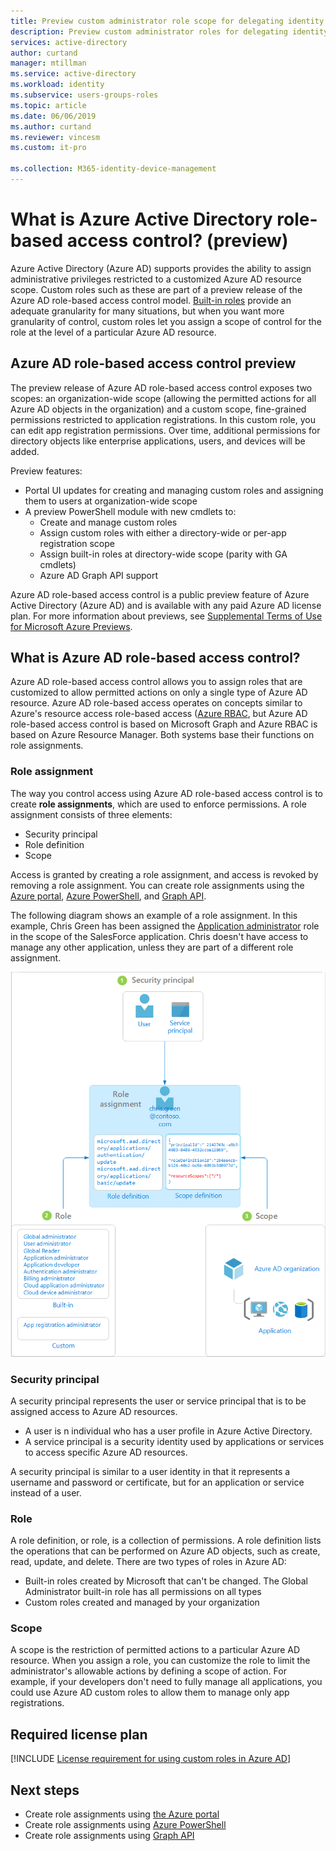 ```yaml
---
title: Preview custom administrator role scope for delegating identity management in the Azure portal - Azure Active Directory | Microsoft Docs
description: Preview custom administrator roles for delegating identity management. You can now manage the scope of an Azure AD administrator role in the Azure portal.
services: active-directory
author: curtand
manager: mtillman
ms.service: active-directory
ms.workload: identity
ms.subservice: users-groups-roles
ms.topic: article
ms.date: 06/06/2019
ms.author: curtand
ms.reviewer: vincesm
ms.custom: it-pro

ms.collection: M365-identity-device-management
---
```


# What is Azure Active Directory role-based access control? (preview)

Azure Active Directory (Azure AD) supports provides the ability to assign administrative privileges restricted to a customized Azure AD resource scope. Custom roles such as these are part of a preview release of the Azure AD role-based access control model. [Built-in roles](directory-assign-admin-roles.md) provide an adequate granularity for many situations, but when you want more granularity of control, custom roles let you assign a scope of control for the role at the level of a particular Azure AD resource. 

## Azure AD role-based access control preview

The preview release of Azure AD role-based access control exposes two scopes: an organization-wide scope (allowing the permitted actions for all Azure AD objects in the organization) and a custom scope, fine-grained permissions restricted to application registrations. In this custom role, you can edit app registration permissions. Over time, additional permissions for directory objects like enterprise applications, users, and devices will be added.

Preview features:

- Portal UI updates for creating and managing custom roles and assigning them to users at organization-wide scope
- A preview PowerShell module with new cmdlets to:
  - Create and manage custom roles
  - Assign custom roles with either a directory-wide or per-app registration scope
  - Assign built-in roles at directory-wide scope (parity with GA cmdlets)
  - Azure AD Graph API support

Azure AD role-based access control is a public preview feature of Azure Active Directory (Azure AD) and is available with any paid Azure AD license plan. For more information about previews, see [Supplemental Terms of Use for Microsoft Azure Previews](https://azure.microsoft.com/support/legal/preview-supplemental-terms/).

## What is Azure AD role-based access control?

Azure AD role-based access control allows you to assign roles that are customized to allow permitted actions on only a single type of Azure AD resource. Azure AD role-based access operates on concepts similar to Azure's resource access role-based access ([Azure RBAC](../../role-based-access-control/overview.md), but Azure AD role-based access control is based on Microsoft Graph and Azure RBAC is based on Azure Resource Manager. Both systems base their functions on role assignments.

### Role assignment

The way you control access using Azure AD role-based access control is to create **role assignments**, which are used to enforce permissions. A role assignment consists of three elements:

- Security principal
- Role definition
- Scope

Access is granted by creating a role assignment, and access is revoked by removing a role assignment. You can create role assignments using the [Azure portal](roles-assign-portal.md), [Azure PowerShell](roles-assign-powershell.mnd), and [Graph API](roles-assign-graph.md).

The following diagram shows an example of a role assignment. In this example, Chris Green has been assigned the [Application administrator](directory-assign-admin-roles.md#application-administrator) role in the scope of the SalesForce application. Chris doesn't have access to manage any other application, unless they are part of a different role assignment.

![Role assignment is how permissions are enforced and has three parts](./media/roles-custom-overview/rbac-overview.png)

### Security principal

A security principal represents the user or service principal that is to be assigned access to Azure AD resources.

- A user is n individual who has a user profile in Azure Active Directory.
- A service principal is a security identity used by applications or services to access specific Azure AD resources.

A security principal is similar to a user identity in that it represents a username and password or certificate, but for an application or service instead of a user.

### Role

A role definition, or role, is a collection of permissions. A role definition lists the operations that can be performed on Azure AD objects, such as create, read, update, and delete. There are two types of roles in Azure AD:

- Built-in roles created by Microsoft that can't be changed. The Global Administrator built-in role has all permissions on all types
- Custom roles created and managed by your organization

### Scope

A scope is the restriction of permitted actions to a particular Azure AD resource. When you assign a role, you can customize the role to limit the administrator's allowable actions by defining a scope of action. For example, if your developers don't need to fully manage all applications, you could use Azure AD custom roles to allow them to manage only app registrations.

## Required license plan

[!INCLUDE [License requirement for using custom roles in Azure AD](../../../includes/active-directory-p1-license.md)]

## Next  steps

- Create role assignments using [the Azure portal](roles-assign-portal.md)
- Create role assignments using [Azure PowerShell](roles-assign-powershell.mnd)
- Create role assignments using [Graph API](roles-assign-graph.md)
